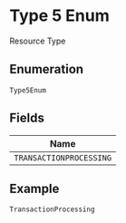 
# Type 5 Enum

Resource Type

## Enumeration

`Type5Enum`

## Fields

| Name |
|  --- |
| `TRANSACTIONPROCESSING` |

## Example

```
TransactionProcessing
```


